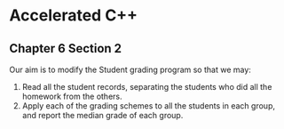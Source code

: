 # Accelerated C++
## Chapter 6 Section 2

Our aim is to modify the Student grading program so that we may:

1. Read all the student records, separating the students who did all the 
   homework from the others.
2. Apply each of the grading schemes to all the students in each group, and 
   report the median grade of each group.
